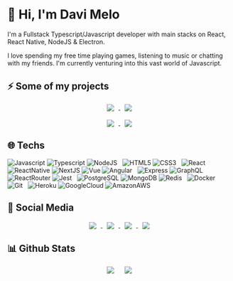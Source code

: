 # 👋 Hi, I'm Davi Melo

I'm a Fullstack Typescript/Javascript developer with main stacks on React, React Native, NodeJS & Electron.

I love spending my free time playing games, listening to music or chatting with my friends. I'm currently venturing into this vast world of Javascript.

## ⚡ Some of my projects

<div align="center">
    <a href="https://github.com/DaviZMelo/waclone-api">
    <img align="center" src="https://github-readme-stats.vercel.app/api/pin/?username=DaviZMelo&repo=waclone-api&theme=vision-friendly-dark" hspace="10"/>
  </a>
  <a href="https://github.com/DaviZMelo/github-api-react">
    <img align="center" src="https://github-readme-stats.vercel.app/api/pin/?username=DaviZMelo&repo=github-api-react&theme=vision-friendly-dark" hspace="10"/>
  </a>
  <br /><br />
  <a href="https://github.com/DaviZMelo/solid-api">
    <img align="center" src="https://github-readme-stats.vercel.app/api/pin/?username=DaviZMelo&repo=solid-api&theme=vision-friendly-dark&" hspace="10"/>
  </a>
    <a href="https://github.com/DaviZMelo/ecoleta">
    <img align="center" src="https://github-readme-stats.vercel.app/api/pin/?username=DaviZMelo&repo=ecoleta&theme=vision-friendly-dark" hspace="10"/>
  </a>
</div>

## 🌐 Techs

![Javascript](https://img.shields.io/badge/JavaScript-F7DF1E?style=for-the-badge&logo=javascript&logoColor=black)
![Typescript](https://img.shields.io/badge/TypeScript-007ACC?style=for-the-badge&logo=typescript&logoColor=white)
![NodeJS](https://img.shields.io/badge/Node.js-339933?style=for-the-badge&logo=nodedotjs&logoColor=white)
&nbsp;
![HTML5](https://img.shields.io/badge/HTML5-E34F26?style=for-the-badge&logo=html5&logoColor=white)
![CSS3](https://img.shields.io/badge/CSS3-1572B6?style=for-the-badge&logo=css3&logoColor=white)
&nbsp;
![React](https://img.shields.io/badge/React-20232A?style=for-the-badge&logo=react&logoColor=61DAFB)
![ReactNative](https://img.shields.io/badge/React_Native-20232A?style=for-the-badge&logo=react&logoColor=61DAFB)
![NextJS](https://img.shields.io/badge/next.js-000000?style=for-the-badge&logo=nextdotjs&logoColor=white)
![Vue](https://img.shields.io/badge/Vue.js-35495E?style=for-the-badge&logo=vuedotjs&logoColor=4FC08D)
![Angular](https://img.shields.io/badge/Angular-DD0031?style=for-the-badge&logo=angular&logoColor=white)
&nbsp;
![Express](https://img.shields.io/badge/Express.js-000000?style=for-the-badge&logo=express&logoColor=white)
![GraphQL](https://img.shields.io/badge/GraphQl-E10098?style=for-the-badge&logo=graphql&logoColor=white)
![ReactRouter](https://img.shields.io/badge/React_Router-CA4245?style=for-the-badge&logo=react-router&logoColor=white)
![Jest](https://img.shields.io/badge/Jest-C21325?style=for-the-badge&logo=jest&logoColor=white)
&nbsp;
![PostgreSQL](https://img.shields.io/badge/PostgreSQL-316192?style=for-the-badge&logo=postgresql&logoColor=white)
![MongoDB](https://img.shields.io/badge/MongoDB-4EA94B?style=for-the-badge&logo=mongodb&logoColor=white)
![Redis](https://img.shields.io/badge/redis-%23DD0031.svg?&style=for-the-badge&logo=redis&logoColor=white)
&nbsp;
![Docker](https://img.shields.io/badge/Docker-2CA5E0?style=for-the-badge&logo=docker&logoColor=white)
![Git](https://img.shields.io/badge/Git-F05032?style=for-the-badge&logo=git&logoColor=white)
&nbsp;
![Heroku](https://img.shields.io/badge/Heroku-430098?style=for-the-badge&logo=heroku&logoColor=white)
![GoogleCloud](https://img.shields.io/badge/Google_Cloud-4285F4?style=for-the-badge&logo=google-cloud&logoColor=white)
![AmazonAWS](https://img.shields.io/badge/Amazon_AWS-232F3E?style=for-the-badge&logo=amazon-aws&logoColor=white)


## 📱 Social Media

<p align="center">
    <a href="https://wa.me/5511964945942">
      <img align="center" src="https://img.shields.io/badge/WhatsApp-25D366?style=for-the-badge&logo=whatsapp&logoColor=white" hspace="10"/>
    </a>
    <a href="https://discord.com/users/488483416959090690">
      <img align="center" src="https://img.shields.io/badge/Discord-7289DA?style=for-the-badge&logo=discord&logoColor=white" hspace="10"/>
    </a>
    <a href="https://twitter.com/m3l0t">
      <img align="center" src="https://img.shields.io/badge/Twitter-1DA1F2?style=for-the-badge&logo=twitter&logoColor=white" hspace="10"/>
    </a>
    <a href="https://www.npmjs.com/~davizmelo">
      <img align="center" src="https://img.shields.io/badge/npm-CB3837?style=for-the-badge&logo=npm&logoColor=white" hspace="10"/>
    </a>
</p>


## 📊 Github Stats

<div align="center">
  <img align="center" src="https://github-readme-stats.vercel.app/api/top-langs/?username=DaviZMelo&theme=vision-friendly-dark" hspace="10"/>
  <img align="center" src="https://github-readme-stats.vercel.app/api?username=DaviZMelo&theme=vision-friendly-dark" hspace="10"/>
</div>






<!--
**DaviZMelo/DaviZMelo** is a ✨ _special_ ✨ repository because its `README.md` (this file) appears on your GitHub profile.

Here are some ideas to get you started:

- 🔭 I’m currently working on ...
- 🌱 I’m currently learning ...
- 👯 I’m looking to collaborate on ...
- 🤔 I’m looking for help with ...
- 💬 Ask me about ...
- 📫 How to reach me: ...
- 😄 Pronouns: ...
- ⚡ Fun fact: ...
-->
